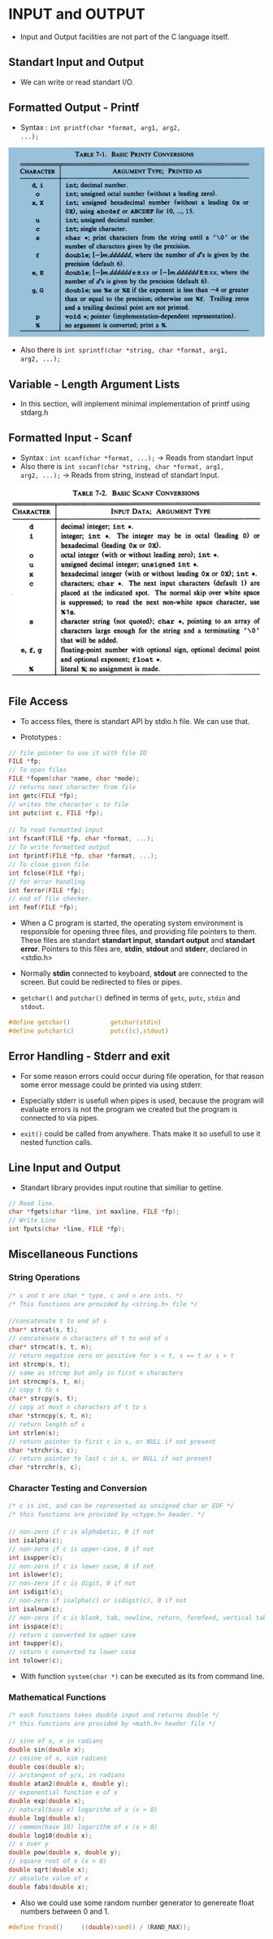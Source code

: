 # INPUT and OUTPUT
- Input and Output facilities are not part of the C language itself.

## Standart Input and Output
- We can write or read standart I/O.

## Formatted Output - Printf
- Syntax : <code>int printf(char *format, arg1, arg2, ...);</code>

![printf conversion](..//Images/printf_conversion.PNG)

- Also there is <code>int sprintf(char *string, char *format, arg1, arg2, ...);</code>

## Variable - Length Argument Lists
- In this section, will implement minimal implementation of printf using stdarg.h

## Formatted Input - Scanf
- Syntax : <code>int scanf(char *format, ...);</code> -> Reads from standart Input
- Also there is <code>int sscanf(char *string, char *format, arg1, arg2, ...);</code> -> Reads from string, instead of standart Input.

![scanf conversion](..//Images/scanf_conversion.PNG)

## File Access
- To access files, there is standart API by stdio.h file. We can use that.

- Prototypes :
``` C
// file pointer to use it with file IO
FILE *fp;
// To open files
FILE *fopen(char *name, char *mode);
// returns next character from file
int getc(FILE *fp);
// writes the character c to file
int putc(int c, FILE *fp);

// To read formatted input
int fscanf(FILE *fp, char *format, ...);
// To write formatted output
int fprintf(FILE *fp, char *format, ...);
// To close given file.
int fclose(FILE *fp);
// for error handling
int ferror(FILE *fp);
// end of file checker.
int feof(FILE *fp);
```

- When a C program is started, the operating system environment is responsible for opening three files, and providing file pointers to them. These files are standart **standart input**, **standart output** and **standart error**. Pointers to this files are, **stdin**, **stdout** and **stderr**, declared in <stdio.h>

- Normally **stdin** connected to keyboard, **stdout** are connected to the screen. But could be redirected to files or pipes.

- <code>getchar()</code> and <code>putchar()</code> defined in terms of <code>getc</code>, <code>putc</code>, <code>stdin</code> and <code>stdout</code>.
``` C
#define getchar()           getchar(stdin)
#define putchar(c)          putc((c),stdout)
```


## Error Handling - Stderr and exit
- For some reason errors could occur during file operation, for that reason some error message could be printed via using stderr.
- Especially stderr is usefull when pipes is used, because the program will evaluate errors is not the program we created but the program is connected to via pipes.

- <code>exit()</code> could be called from anywhere. Thats make it so usefull to use it nested function calls.

## Line Input and Output
- Standart library provides input routine that similiar to getline.
``` C
// Read line. 
char *fgets(char *line, int maxline, FILE *fp);
// Write Line
int fputs(char *line, FILE *fp);

```
## Miscellaneous Functions
### String Operations
``` C
/* s and t are char * type, c and n are ints. */
/* This functions are provided by <string.h> file */

//concatenate t to end of s
char* strcat(s, t);       
// concatenate n characters of t to end of s
char* strncat(s, t, n);
// return negative zero or positive for s < t, s == t or s > t
int strcmp(s, t);
// same as strcmp but only in first n characters
int strncmp(s, t, n);
// copy t to s
char* strcpy(s, t);
// copy at most n characters of t to s
char *strncpy(s, t, n);
// return length of s
int strlen(s);
// return pointer to first c in s, or NULL if not present
char *strchr(s, c);
// return pointer to last c in s, or NULL if not present
char *strrchr(s, c);
```

### Character Testing and Conversion
``` C
/* c is int, and can be represented as unsigned char or EOF */
/* this functions are provided by <ctype.h> header. */

// non-zero if c is alphabetic, 0 if not
int isalpha(c);
// non-zero if c is upper-case, 0 if not
int isupper(c);
// non-zero if c is lower case, 0 if not
int islower(c);
// non-zero if c is digit, 0 if not
int isdigit(c);
// non-zero if isalpha(c) or isdigit(c), 0 if not
int isalnum(c);
// non-zero if c is blank, tab, newline, return, formfeed, vertical tab
int isspace(c);
// return c converted to upper case
int toupper(c);
// return c converted to lower case
int tolower(c);
```

- With function <code>system(char *)</code> can be executed as its from command line.


### Mathematical Functions

``` C
/* each functions takes double input and returns double */
/* this functions are provided by <math.h> header file */

// sine of x, x in radians
double sin(double x);
// cosine of x, xin radians
double cos(double x);
// arctangent of y/x, in radians
double atan2(double x, double y);
// exponential function e of x
double exp(double x);
// natural(base e) logarithm of x (x > 0)
double log(double x);
// common(base 10) logarithm of x (x > 0)
double log10(double x);
// x over y
double pow(double x, double y);
// square root of x (x > 0)
double sqrt(double x);
// absolute value of x
double fabs(double x);
```
- Also we could use some random number generator to genereate float numbers between 0 and 1.
``` C
#define frand()     ((double)rand() / (RAND_MAX));
```